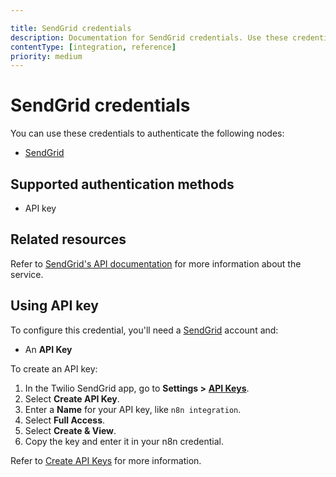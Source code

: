 ```yaml
---

title: SendGrid credentials
description: Documentation for SendGrid credentials. Use these credentials to authenticate SendGrid in n8n, a workflow automation platform.
contentType: [integration, reference]
priority: medium
---
```


# SendGrid credentials

You can use these credentials to authenticate the following nodes:

- [SendGrid](/integrations/builtin/app-nodes/n8n-nodes-base.sendgrid.md)

## Supported authentication methods

- API key

## Related resources

Refer to [SendGrid's API documentation](https://www.twilio.com/docs/sendgrid/api-reference) for more information about the service.

## Using API key

To configure this credential, you'll need a [SendGrid](https://sendgrid.com) account and:

- An **API Key**

To create an API key:

1. In the Twilio SendGrid app, go to **Settings >** [**API Keys**](https://app.sendgrid.com/settings/api_keys).
2. Select **Create API Key**.
3. Enter a **Name** for your API key, like `n8n integration`.
4. Select **Full Access**.
5. Select **Create & View**.
6. Copy the key and enter it in your n8n credential.

Refer to [Create API Keys](https://www.twilio.com/docs/sendgrid/api-reference/api-keys/create-api-keys) for more information.

